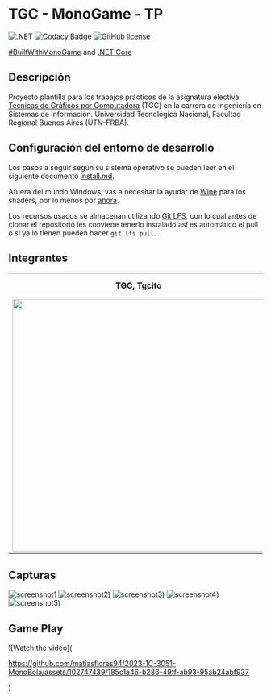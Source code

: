 # TGC - MonoGame - TP

[![.NET](https://github.com/tgc-utn/tgc-monogame-tp/actions/workflows/dotnet.yml/badge.svg)](https://github.com/tgc-utn/tgc-monogame-tp/actions/workflows/dotnet.yml)
[![Codacy Badge](https://app.codacy.com/project/badge/Grade/63382c4441444632b06d83dcc6dab106)](https://app.codacy.com/gh/tgc-utn/tgc-monogame-tp/dashboard?utm_source=gh&utm_medium=referral&utm_content=&utm_campaign=Badge_grade)
[![GitHub license](https://img.shields.io/github/license/tgc-utn/tgc-monogame-tp.svg)](https://github.com/tgc-utn/tgc-monogame-tp/blob/master/LICENSE)

[#BuiltWithMonoGame](http://www.monogame.net) and [.NET Core](https://dotnet.microsoft.com)

## Descripción

Proyecto plantilla para los trabajos prácticos de la asignatura electiva [Técnicas de Gráficos por Computadora](http://tgc-utn.github.io/) (TGC) en la carrera de Ingeniería en Sistemas de Información. Universidad Tecnológica Nacional, Facultad Regional Buenos Aires (UTN-FRBA).

## Configuración del entorno de desarrollo

Los pasos a seguir según su sistema operativo se pueden leer en el siguiente documento [install.md](https://github.com/tgc-utn/tgc-monogame-samples/blob/master/docs/install/install.md).

Afuera del mundo Windows, vas a necesitar la ayudar de [Wine](https://www.winehq.org) para los shaders, por lo menos por [ahora](https://github.com/MonoGame/MonoGame/issues/2167).

Los recursos usados se almacenan utilizando [Git LFS](https://git-lfs.github.com), con lo cual antes de clonar el repositorio les conviene tenerlo instalado así es automático el pull o si ya lo tienen pueden hacer `git lfs pull`.

## Integrantes

TGC, Tgcito  |  Apellido, Nombre
------------ | -------------
| <img src="https://github.com/matiasflores94/2023-1C-3051-MonoBola/blob/292698169d975947632cc1e655c6ff308473c27b/integrante.jpg" height="500"> | Luca Prestia |

## Capturas

![screenshot1](https://github.com/matiasflores94/2023-1C-3051-MonoBola/blob/f73f877003eb25bb6ea3373c4096765352533e46/foto1.png)
![screenshot2](https://github.com/matiasflores94/2023-1C-3051-MonoBola/blob/master/Foto2.png))
![screenshot3](https://github.com/matiasflores94/2023-1C-3051-MonoBola/blob/master/Foto3.png))
![screenshot4](https://github.com/matiasflores94/2023-1C-3051-MonoBola/blob/master/Foto4.png))
![screenshot5](https://github.com/matiasflores94/2023-1C-3051-MonoBola/blob/master/Foto5.png))

## Game Play

![Watch the video](

https://github.com/matiasflores94/2023-1C-3051-MonoBola/assets/102747439/185c1a46-b286-49ff-ab93-95ab24abf937

)
